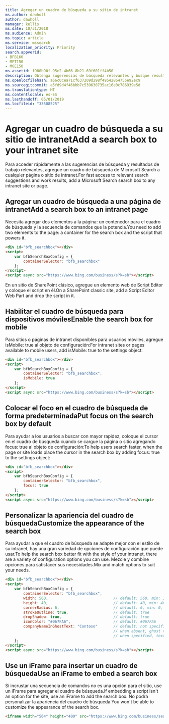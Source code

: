 ```yaml
---
title: Agregar un cuadro de búsqueda a su sitio de intranet
ms.author: dawholl
author: dawholl
manager: kellis
ms.date: 10/31/2018
ms.audience: Admin
ms.topic: article
ms.service: mssearch
localization_priority: Priority
search.appverid:
- BFB160
- MET150
- MOE150
ms.assetid: f980b90f-95e2-4b66-8b21-69f601ff4b50
description: Obtenga sugerencias de búsqueda relevantes y busque resultados de trabajo más rápidos agregando un cuadro de búsqueda de Microsoft Search a un sitio o una página de intranet.
ms.openlocfilehash: a66c0cea71cf637209d298f49542864755e92ec9
ms.sourcegitcommit: a5fd9d4f46bbb7c539630735ac16e0c786939e5d
ms.translationtype: HT
ms.contentlocale: es-ES
ms.lasthandoff: 05/01/2019
ms.locfileid: "33508525"
---
```

# <a name="add-a-search-box-to-your-intranet-site"></a><span data-ttu-id="78465-103">Agregar un cuadro de búsqueda a su sitio de intranet</span><span class="sxs-lookup"><span data-stu-id="78465-103">Add a search box to your intranet site</span></span>

<span data-ttu-id="78465-104">Para acceder rápidamente a las sugerencias de búsqueda y resultados de trabajo relevantes, agregue un cuadro de búsqueda de Microsoft Search a cualquier página o sitio de intranet.</span><span class="sxs-lookup"><span data-stu-id="78465-104">For fast access to relevant search suggestions and work results, add a Microsoft Search search box to any intranet site or page.</span></span>
  
## <a name="add-a-search-box-to-an-intranet-page"></a><span data-ttu-id="78465-105">Agregar un cuadro de búsqueda a una página de intranet</span><span class="sxs-lookup"><span data-stu-id="78465-105">Add a search box to an intranet page</span></span>

<span data-ttu-id="78465-106">Necesita agregar dos elementos a la página: un contenedor para el cuadro de búsqueda y la secuencia de comandos que la potencia.</span><span class="sxs-lookup"><span data-stu-id="78465-106">You need to add two elements to the page: a container for the search box and the script that powers it.</span></span>
  
```html
<div id="bfb_searchbox"></div>
<script>
    var bfbSearchBoxConfig = {
        containerSelector: "bfb_searchbox"
    };
</script>
<script async src="https://www.bing.com/business/s?k=sb"></script>
```

<span data-ttu-id="78465-107">En un sitio de SharePoint clásico, agregue un elemento web de Script Editor y coloque el script en él.</span><span class="sxs-lookup"><span data-stu-id="78465-107">On a SharePoint classic site, add a Script Editor Web Part and drop the script in it.</span></span>
  
## <a name="enable-the-search-box-for-mobile"></a><span data-ttu-id="78465-108">Habilitar el cuadro de búsqueda para dispositivos móviles</span><span class="sxs-lookup"><span data-stu-id="78465-108">Enable the search box for mobile</span></span>

<span data-ttu-id="78465-109">Para sitios o páginas de intranet disponibles para usuarios móviles, agregue isMobile: true al objeto de configuración:</span><span class="sxs-lookup"><span data-stu-id="78465-109">For intranet sites or pages available to mobile users, add isMobile: true to the settings object:</span></span>
  
```html
<div id="bfb_searchbox"></div>
<script>
    var bfbSearchBoxConfig = {
        containerSelector: "bfb_searchbox", 
        isMobile: true
    };
</script>
<script async src="https://www.bing.com/business/s?k=sb"></script>
```

## <a name="put-focus-on-the-search-box-by-default"></a><span data-ttu-id="78465-110">Colocar el foco en el cuadro de búsqueda de forma predeterminada</span><span class="sxs-lookup"><span data-stu-id="78465-110">Put focus on the search box by default</span></span>

<span data-ttu-id="78465-111">Para ayudar a los usuarios a buscar con mayor rapidez, coloque el cursor en el cuadro de búsqueda cuando se cargue la página o sitio agregando focus: true al objeto de configuración:</span><span class="sxs-lookup"><span data-stu-id="78465-111">To help users search faster, when the page or site loads place the cursor in the search box by adding focus: true to the settings object:</span></span>
  
```html
<div id="bfb_searchbox"></div>
<script>
    var bfbSearchBoxConfig = {
        containerSelector: "bfb_searchbox",
        focus: true
    };
</script>
<script async src="https://www.bing.com/business/s?k=sb"></script>
```

## <a name="customize-the-appearance-of-the-search-box"></a><span data-ttu-id="78465-112">Personalizar la apariencia del cuadro de búsqueda</span><span class="sxs-lookup"><span data-stu-id="78465-112">Customize the appearance of the search box</span></span> 

<span data-ttu-id="78465-113">Para ayudar a que el cuadro de búsqueda se adapte mejor con el estilo de su intranet, hay una gran variedad de opciones de configuración que puede usar.</span><span class="sxs-lookup"><span data-stu-id="78465-113">To help the search box better fit with the style of your intranet, there are a variety of configuration options you can use.</span></span> <span data-ttu-id="78465-114">Mezcle y combine opciones para satisfacer sus necesidades.</span><span class="sxs-lookup"><span data-stu-id="78465-114">Mix and match options to suit your needs.</span></span>

```html
<div id="bfb_searchbox"></div>
<script>
    var bfbSearchBoxConfig = {
        containerSelector: "bfb_searchbox",
        width: 560,                             // default: 560, min: 360, max: 650
        height: 40,                             // default: 40, min: 40, max: 72
        cornerRadius: 6,                        // default: 6, min: 0, max: 25                                   
        strokeOutline: true,                    // default: true
        dropShadow: true,                       // default: true
        iconColor: "#067FA6",                   // default: #067FA6
        companyNameInGhostText: "Contoso"       // default: not specified
                                                // when absent, ghost text will be "Search work and the web"
                                                // when specified, text will be "Search the web and [Contoso]"
    };
</script>
<script async src="https://www.bing.com/business/s?k=sb"></script>
```

## <a name="use-an-iframe-to-embed-a-search-box"></a><span data-ttu-id="78465-115">Use un iFrame para insertar un cuadro de búsqueda</span><span class="sxs-lookup"><span data-stu-id="78465-115">Use an iFrame to embed a search box</span></span>

<span data-ttu-id="78465-116">Si incrustar una secuencia de comandos no es una opción para el sitio, use un iFrame para agregar el cuadro de búsqueda.</span><span class="sxs-lookup"><span data-stu-id="78465-116">If embedding a script isn't an option for the site, use an iFrame to add the search box.</span></span> <span data-ttu-id="78465-117">No podrá personalizar la apariencia del cuadro de búsqueda.</span><span class="sxs-lookup"><span data-stu-id="78465-117">You won't be able to customize the appearance of the search box.</span></span>
  
```html
<iframe width="564" height="400" src="https://www.bing.com/business/searchbox"></iframe>
```